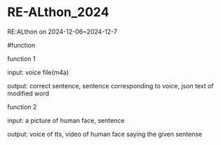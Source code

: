 # RE-ALthon_2024
RE:ALthon on 2024-12-06~2024-12-7

#function

function 1

input: voice file(m4a)

output: correct sentence, sentence corresponding to voice, json text of modified word



function 2

input: a picture of human face, sentence

output: voice of tts, video of human face saying the given sentense
